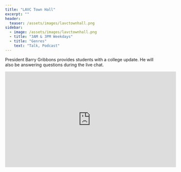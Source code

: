 ```yaml
---
title: "LAVC Town Hall"
excerpt: ""
header:
  teaser: /assets/images/lavctownhall.png
sidebar:
  - image: /assets/images/lavctownhall.png
  - title: "3AM & 3PM Weekdays"
  - title: "Genres"
    text: "Talk, Podcast"
---
```


President Barry Gribbons provides students with a college update. He will also be answering questions during the live chat.

<iframe width="560" height="315" src="https://www.youtube.com/embed/ElUM80QC7hE" frameborder="0" allow="accelerometer; autoplay; encrypted-media; gyroscope; picture-in-picture" allowfullscreen></iframe>
